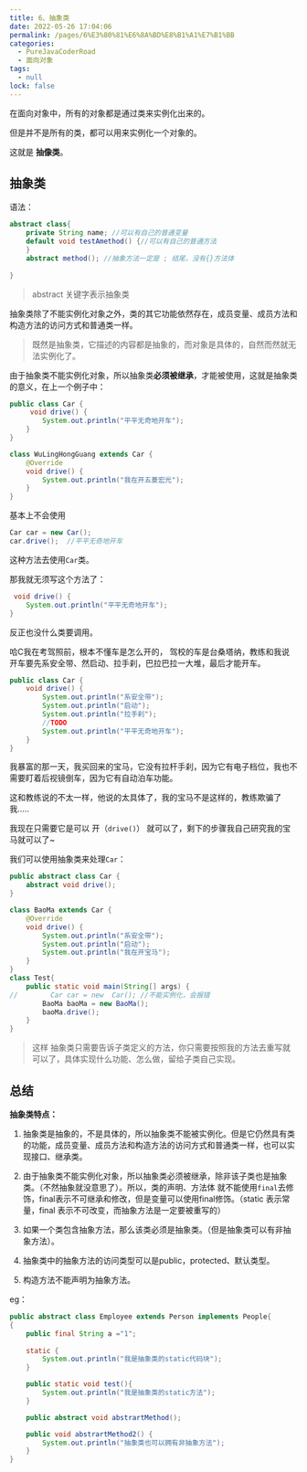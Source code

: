 ```yaml
---
title: 6、抽象类
date: 2022-05-26 17:04:06
permalink: /pages/6%E3%80%81%E6%8A%BD%E8%B1%A1%E7%B1%BB
categories: 
  - PureJavaCoderRoad
  - 面向对象
tags: 
  - null
lock: false
---
```

在面向对象中，所有的对象都是通过类来实例化出来的。

但是并不是所有的类，都可以用来实例化一个对象的。

这就是 **抽像类**。



## 抽象类

语法：

```java
abstract class{
    private String name; //可以有自己的普通变量
    default void testAmethod() {//可以有自己的普通方法
    }
	abstract method(); //抽象方法一定是 ; 结尾，没有{}方法体
    
}
```

>  abstract 关键字表示抽象类

抽象类除了不能实例化对象之外，类的其它功能依然存在，成员变量、成员方法和构造方法的访问方式和普通类一样。

> 既然是抽象类，它描述的内容都是抽象的，而对象是具体的，自然而然就无法实例化了。

由于抽象类不能实例化对象，所以抽象类**必须被继承**，才能被使用，这就是抽象类的意义，在上一个例子中：

```java
public class Car {
     void drive() {
        System.out.println("平平无奇地开车");
    }
}

class WuLingHongGuang extends Car {
    @Override
    void drive() {
        System.out.println("我在开五菱宏光");
    }
}
```

基本上不会使用 

```java
Car car = new Car();
car.drive();  //平平无奇地开车
```

这种方法去使用`Car`类。

那我就无须写这个方法了：

```java
 void drive() {
    System.out.println("平平无奇地开车");
}
```
反正也没什么类要调用。

哈C我在考驾照前，根本不懂车是怎么开的， 驾校的车是台桑塔纳，教练和我说开车要先系安全带、然启动、拉手刹，巴拉巴拉一大堆，最后才能开车。

```java
public class Car {
    void drive() {
        System.out.println("系安全带");
        System.out.println("启动");
        System.out.println("拉手刹");
        //TODO
        System.out.println("平平无奇地开车");
    }
}
```



我暴富的那一天，我买回来的宝马，它没有拉杆手刹，因为它有电子档位，我也不需要盯着后视镜倒车，因为它有自动泊车功能。

这和教练说的不太一样，他说的太具体了，我的宝马不是这样的，教练欺骗了我.....

我现在只需要它是可以 开（`drive()`） 就可以了，剩下的步骤我自己研究我的宝马就可以了~



我们可以使用抽象类来处理`Car`：

```java
public abstract class Car {
    abstract void drive();
}

class BaoMa extends Car {
    @Override
    void drive() {
        System.out.println("系安全带");
        System.out.println("启动");
        System.out.println("我在开宝马");
    }
}
class Test{
    public static void main(String[] args) {
//        Car car = new  Car(); //不能实例化，会报错
        BaoMa baoMa = new BaoMa();
        baoMa.drive();
    }
}
```

> 这样 抽象类只需要告诉子类定义的方法，你只需要按照我的方法去重写就可以了，具体实现什么功能、怎么做，留给子类自己实现。



## 总结

**抽象类特点：**

1. 抽象类是抽象的，不是具体的，所以抽象类不能被实例化。但是它仍然具有类的功能，成员变量、成员方法和构造方法的访问方式和普通类一样，也可以实现接口、继承类。

2. 由于抽象类不能实例化对象，所以抽象类必须被继承，除非该子类也是抽象类。（不然抽象就没意思了）。所以，类的声明、方法体  就不能使用`final`去修饰，final表示不可继承和修改，但是变量可以使用final修饰。（static 表示常量，final 表示不可改变，而抽象方法是一定要被重写的）

3. 如果一个类包含抽象方法，那么该类必须是抽象类。（但是抽象类可以有非抽象方法）。

4. 抽象类中的抽象方法的访问类型可以是public，protected、默认类型。

5. 构造方法不能声明为抽象方法。



eg：

```java
public abstract class Employee extends Person implements People{
{
	public final String a ="1";
    
    static {
        System.out.println("我是抽象类的static代码块");
    }

    public static void test(){
        System.out.println("我是抽象类的static方法");
    }

    public abstract void abstrartMethod();

    public void abstrartMethod2() {
        System.out.println("抽象类也可以拥有非抽象方法");
    }
}
```

